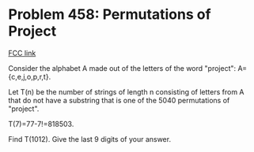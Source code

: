 # Problem 458: Permutations of Project

[FCC link](https://www.freecodecamp.org/learn/coding-interview-prep/project-euler/problem-458-permutations-of-project)

Consider the alphabet A made out of the letters of the word "project":
A={c,e,j,o,p,r,t}.

Let T(n) be the number of strings of length n consisting of letters from A that
do not have a substring that is one of the 5040 permutations of "project".

T(7)=77-7!=818503.

Find T(1012). Give the last 9 digits of your answer.
